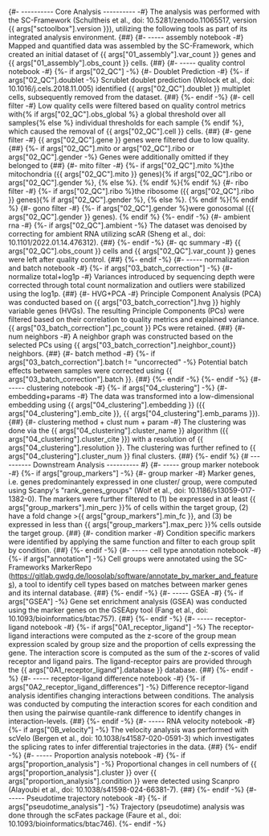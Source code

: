 {#- ---------- Core Analysis ---------- -#}
The analysis was performed with the SC-Framework (Schultheis et al., doi: 10.5281/zenodo.11065517, version {{ args["sctoolbox"].version }}), utilizing the following tools as part of its integrated analysis environment. {##}
{#- ----- assembly notebook -#}
Mapped and quantified data was assembled by the SC-Framework, which created an initial dataset of {{ args["01_assembly"].var_count }} genes and {{ args["01_assembly"].obs_count }} cells. {##}
{#- ----- quality control notebook -#}
{%- if args["02_QC"] -%}
    {#- Doublet Prediction -#}
    {%- if args["02_QC"].doublet -%}
        Scrublet doublet prediction (Wolock et al., doi: 10.1016/j.cels.2018.11.005) identified {{ args["02_QC"].doublet }} multiplet cells, subsequently removed from the dataset. {##}
    {%- endif -%}
    {#- cell filter -#}
    Low quality cells were filtered based on quality control metrics with{% if args["02_QC"].obs_global %} a global threshold over all samples{% else %} individual thresholds for each sample {% endif %}, which caused the removal of {{ args["02_QC"].cell }} cells. {##}
    {#- gene filter -#}
    {{ args["02_QC"].gene }} genes were filtered due to low quality. {##}
    {%- if args["02_QC"].mito or args["02_QC"].ribo or args["02_QC"].gender -%}
        Genes were additionally omitted if they belonged to {##}
        {#- mito filter -#}
        {%- if args["02_QC"].mito %}the mitochondria ({{ args["02_QC"].mito }} genes){% if args["02_QC"].ribo or args["02_QC"].gender %}, {% else %}. {% endif %}{% endif %}
        {#- ribo filter -#}
        {%- if args["02_QC"].ribo %}the ribosome ({{ args["02_QC"].ribo }} genes){% if args["02_QC"].gender %}, {% else %}. {% endif %}{% endif %}
        {#- gono filter -#}
        {%- if args["02_QC"].gender %}were gonosomal ({{ args["02_QC"].gender }} genes). {% endif %}
    {%- endif -%}
    {#- ambient rna -#}
    {%- if args["02_QC"].ambient -%}
        The dataset was denoised by correcting for ambient RNA utilizing scAR (Sheng et al., doi: 10.1101/2022.01.14.476312). {##}
    {%- endif -%}
    {#- qc summary -#}
    {{ args["02_QC"].obs_count }} cells and {{ args["02_QC"].var_count }} genes were left after quality control. {##}
{%- endif -%}
{#- ----- normalization and batch notebook -#}
{%- if args["03_batch_correction"] -%}
    {#- normalize total+log1p -#}
    Variances introduced by sequencing depth were corrected through total count normalization and outliers were stabilized using the log1p. {##}
    {#- HVG+PCA -#}
    Principle Component Analysis (PCA) was conducted based on {{ args["03_batch_correction"].hvg }} highly variable genes (HVGs). The resulting Principle Components (PCs) were filtered based on their correlation to quality metrics and explained variance. {{ args["03_batch_correction"].pc_count }} PCs were retained. {##}
    {#- num neighbors -#}
    A neighbor graph was constructed based on the selected PCs using {{ args["03_batch_correction"].neighbor_count}} neighbors. {##}
    {#- batch method -#}
    {%- if args["03_batch_correction"].batch != "uncorrected" -%}
        Potential batch effects between samples were corrected using {{ args["03_batch_correction"].batch }}. {##}
    {%- endif -%}
{%- endif -%}
{#- ----- clustering notebook -#}
{%- if args["04_clustering"] -%}
    {#- embedding+params -#}
    The data was transformed into a low-dimensional embedding using {{ args["04_clustering"].embedding }} ({{ args["04_clustering"].emb_cite }}, {{ args["04_clustering"].emb_params }}). {##}
    {#- clustering method + clust num + param -#}
    The clustering was done via the {{ args["04_clustering"].cluster_name }} algorithm ({{ args["04_clustering"].cluster_cite }}) with a resolution of {{ args["04_clustering"].resolution }}. The clustering was further refined to {{ args["04_clustering"].cluster_num }} final clusters. {##}
{%- endif %}
{# ---------- Downstream Analysis ---------- #}
{#- ----- group marker notebook -#}
{%- if args["group_markers"] -%}
    {#- group marker -#}
    Marker genes, i.e. genes predominantely expressed in one cluster/ group, were computed using Scanpy's "rank_genes_groups" (Wolf et al., doi: 10.1186/s13059-017-1382-0). The markers were further filtered to (1) be expressed in at least {{ args["group_markers"].min_perc }}% of cells within the target group, (2) have a fold change >{{ args["group_markers"].min_fc }}, and (3) be expressed in less than {{ args["group_markers"].max_perc }}% cells outside the target group. {##}
    {#- condition marker -#}
    Condition specific markers were identified by applying the same function and filter to each group split by condition. {##}
{%- endif -%}
{#- ----- cell type annotation notebook -#}
{%- if args["annotation"] -%}
    Cell groups were annotated using the SC-Frameworks MarkerRepo (https://gitlab.gwdg.de/loosolab/software/annotate_by_marker_and_features), a tool to identify cell types based on matches between marker genes and its internal database. {##} 
{%- endif -%}
{#- ----- GSEA -#}
{%- if args["GSEA"] -%}
    Gene set enrichment analysis (GSEA) was conducted using the marker genes on the GSEApy tool (Fang et al., doi: 10.1093/bioinformatics/btac757). {##}
{%- endif -%}
{#- ----- receptor-ligand notebook -#}
{%- if args["0A1_receptor_ligand"] -%}
    The receptor-ligand interactions were computed as the z-score of the group mean expression scaled by group size and the proportion of cells expressing the gene. The interaction score is computed as the sum of the z-scores of valid receptor and ligand pairs. The ligand-receptor pairs are provided through the {{ args["0A1_receptor_ligand"].database }} database. {##}
{%- endif -%}
{#- ----- receptor-ligand difference notebook -#}
{%- if args["0A2_receptor_ligand_differences"] -%}
    Difference receptor-ligand analysis identifies changing interactions between conditions. The analysis was conducted by computing the interaction scores for each condition and then using the pairwise quantile-rank difference to identify changes in interaction-levels. {##}
{%- endif -%}
{#- ----- RNA velocity notebook -#}
{%- if args["0B_velocity"] -%}
    The velocity analysis was performed with scVelo (Bergen et al., doi: 10.1038/s41587-020-0591-3) which investigates the splicing rates to infer differential trajectories in the data. {##}
{%- endif -%}
{#- ----- Proportion analysis notebook -#}
{%- if args["proportion_analysis"] -%}
    Proportional changes in cell numbers of {{ args["proportion_analysis"].cluster }} over {{ args["proportion_analysis"].condition }} were detected using Scanpro (Alayoubi et al., doi: 10.1038/s41598-024-66381-7). {##}
{%- endif -%}
{#- ----- Pseudotime trajectory notebook -#}
{%- if args["pseudotime_analysis"] -%}
    Trajectory (pseudotime) analysis was done through the scFates package (Faure et al., doi: 10.1093/bioinformatics/btac746).
{%- endif -%}
